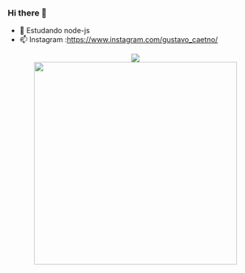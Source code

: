 ### Hi there 👋

<!--
**Gustavo-caetano/Gustavo-caetano** is a ✨ _special_ ✨ repository because its `README.md` (this file) appears on your GitHub profile.

Here are some ideas to get you started:
-->

- 🌱 Estudando node-js
- 📫 Instagram :https://www.instagram.com/gustavo_caetno/

<div align="center">
  <a href="https://github.com/Gustavo-caetano">
  <img height="auto"  src="https://github-readme-stats.vercel.app/api?username=Gustavo-caetano&show_icons=true&theme=radical&include_all_commits=true&count_private=true"/></br>
    <img height="auto" width="400px" src="https://github-readme-stats.vercel.app/api/top-langs/?username=Gustavo-caetano&layout=compact&langs_count=7&theme=radical"/>

</div>

